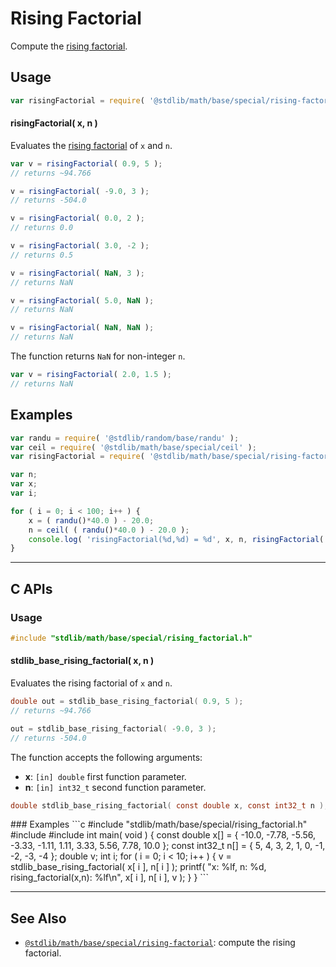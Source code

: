 <!--

@license Apache-2.0

Copyright (c) 2018 The Stdlib Authors.

Licensed under the Apache License, Version 2.0 (the "License");
you may not use this file except in compliance with the License.
You may obtain a copy of the License at

   http://www.apache.org/licenses/LICENSE-2.0

Unless required by applicable law or agreed to in writing, software
distributed under the License is distributed on an "AS IS" BASIS,
WITHOUT WARRANTIES OR CONDITIONS OF ANY KIND, either express or implied.
See the License for the specific language governing permissions and
limitations under the License.

-->

# Rising Factorial

Compute the [rising factorial][rising-and-rising-factorials].

<section class="intro">

</section>

<!-- /.intro -->

<section class="usage">

## Usage

```javascript
var risingFactorial = require( '@stdlib/math/base/special/rising-factorial' );
```

#### risingFactorial( x, n )

Evaluates the [rising factorial][rising-and-rising-factorials] of `x` and `n`.

```javascript
var v = risingFactorial( 0.9, 5 );
// returns ~94.766

v = risingFactorial( -9.0, 3 );
// returns -504.0

v = risingFactorial( 0.0, 2 );
// returns 0.0

v = risingFactorial( 3.0, -2 );
// returns 0.5

v = risingFactorial( NaN, 3 );
// returns NaN

v = risingFactorial( 5.0, NaN );
// returns NaN

v = risingFactorial( NaN, NaN );
// returns NaN
```

The function returns `NaN` for non-integer `n`.

```javascript
var v = risingFactorial( 2.0, 1.5 );
// returns NaN
```

</section>

<!-- /.usage -->

<section class="examples">

## Examples

<!-- eslint no-undef: "error" -->

```javascript
var randu = require( '@stdlib/random/base/randu' );
var ceil = require( '@stdlib/math/base/special/ceil' );
var risingFactorial = require( '@stdlib/math/base/special/rising-factorial' );

var n;
var x;
var i;

for ( i = 0; i < 100; i++ ) {
    x = ( randu()*40.0 ) - 20.0;
    n = ceil( ( randu()*40.0 ) - 20.0 );
    console.log( 'risingFactorial(%d,%d) = %d', x, n, risingFactorial( x, n ) );
}
```

</section>

<!-- /.examples -->

<!-- C interface documentation. -->

* * *

<section class="c">

## C APIs

<!-- Section to include introductory text. Make sure to keep an empty line after the intro `section` element and another before the `/section` close. -->

<section class="intro">

</section>

<!-- /.intro -->

<!-- C usage documentation. -->

<section class="usage">

### Usage

```c
#include "stdlib/math/base/special/rising_factorial.h"
```

#### stdlib_base_rising_factorial( x, n )

Evaluates the rising factorial of `x` and `n`.

```c
double out = stdlib_base_rising_factorial( 0.9, 5 );
// returns ~94.766

out = stdlib_base_rising_factorial( -9.0, 3 );
// returns -504.0
```

The function accepts the following arguments:

-   **x**: `[in] double` first function parameter.
-   **n**: `[in] int32_t` second function parameter.

```c
double stdlib_base_rising_factorial( const double x, const int32_t n );
```

</section>
<!-- /.usage -->
<!-- C API usage notes. Make sure to keep an empty line after the `section` element and another before the `/section` close. -->
<section class="notes">
</section>
<!-- /.notes -->
<!-- C API usage examples. -->
<section class="examples">
### Examples
```c
#include "stdlib/math/base/special/rising_factorial.h"
#include <stdio.h>
#include <stdint.h>
int main( void ) {
    const double x[] = { -10.0, -7.78, -5.56, -3.33, -1.11, 1.11, 3.33, 5.56, 7.78, 10.0 };
    const int32_t n[] = { 5, 4, 3, 2, 1, 0, -1, -2, -3, -4 };
    double v;
    int i;
    for ( i = 0; i < 10; i++ ) {
        v = stdlib_base_rising_factorial( x[ i ], n[ i ] );
        printf( "x: %lf, n: %d, rising_factorial(x,n): %lf\n", x[ i ], n[ i ], v );
    }
}
```

</section>

<!-- /.examples -->

</section>

<!-- /.c -->

<!-- Section for related `stdlib` packages. Do not manually edit this section, as it is automatically populated. -->

<section class="related">

* * *

## See Also

-   <span class="package-name">[`@stdlib/math/base/special/rising-factorial`][@stdlib/math/base/special/rising-factorial]</span><span class="delimiter">: </span><span class="description">compute the rising factorial.</span>

</section>

<!-- /.related -->

<!-- Section for all links. Make sure to keep an empty line after the `section` element and another before the `/section` close. -->

<section class="links">

[rising-and-rising-factorials]: https://en.wikipedia.org/wiki/rising_and_rising_factorials

<!-- <related-links> -->

[@stdlib/math/base/special/rising-factorial]: https://github.com/stdlib-js/stdlib/tree/develop/lib/node_modules/%40stdlib/math/base/special/rising-factorial

<!-- </related-links> -->

</section>

<!-- /.links -->
